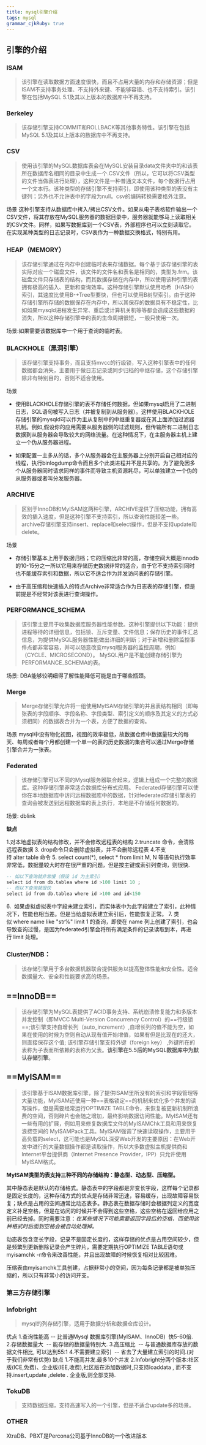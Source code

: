 ```yaml
---
title: mysql引擎介绍
tags: mysql
grammar_cjkRuby: true
---
```


## 引擎的介绍 

### ISAM
> 该引擎在读取数据方面速度很快，而且不占用大量的内存和存储资源；但是ISAM不支持事务处理、不支持外来键、不能够容错、也不支持索引。该引擎在包括MySQL 5.1及其以上版本的数据库中不再支持。

### Berkeley

> 该存储引擎支持COMMIT和ROLLBACK等其他事务特性。该引擎在包括MySQL 5.1及其以上版本的数据库中不再支持。

### CSV

> 使用该引擎的MySQL数据库表会在MySQL安装目录data文件夹中的和该表所在数据库名相同的目录中生成一个.CSV文件（所以，它可以将CSV类型的文件当做表进行处理），这种文件是一种普通文本文件，每个数据行占用一个文本行。该种类型的存储引擎不支持索引，即使用该种类型的表没有主键列；另外也不允许表中的字段为null。csv的编码转换需要格外注意。

场景
这种引擎支持从数据库中拷入/拷出CSV文件。如果从电子表格软件输出一个CSV文件，将其存放在MySQL服务器的数据目录中，服务器就能够马上读取相关的CSV文件。同样，如果写数据库到一个CSV表，外部程序也可以立刻读取它。在实现某种类型的日志记录时，CSV表作为一种数据交换格式，特别有用。

### HEAP（MEMORY）

> 该存储引擎通过在内存中创建临时表来存储数据。每个基于该存储引擎的表实际对应一个磁盘文件，该文件的文件名和表名是相同的，类型为.frm。该磁盘文件只存储表的结构，而其数据存储在内存中，所以使用该种引擎的表拥有极高的插入、更新和查询效率。这种存储引擎默认使用哈希（HASH）索引，其速度比使用B-+Tree型要快，但也可以使用B树型索引。由于这种存储引擎所存储的数据保存在内存中，所以其保存的数据具有不稳定性，比如如果mysqld进程发生异常、重启或计算机关机等等都会造成这些数据的消失，所以这种存储引擎中的表的生命周期很短，一般只使用一次。

场景:如果需要该数据库中一个用于查询的临时表。

### BLACKHOLE（黑洞引擎）

> 该存储引擎支持事务，而且支持mvcc的行级锁，写入这种引擎表中的任何数据都会消失，主要用于做日志记录或同步归档的中继存储，这个存储引擎除非有特别目的，否则不适合使用。

场景
- 使用BLACKHOLE存储引擎的表不存储任何数据，但如果mysql启用了二进制日志，SQL语句被写入日志（并被复制到从服务器）。这样使用BLACKHOLE存储引擎的mysqld可以作为主从复制中的中继重复器或在其上面添加过滤器机制。例如,假设你的应用需要从服务器侧的过滤规则，但传输所有二进制日志数据到从服务器会导致较大的网络流量。在这种情况下，在主服务器主机上建立一个伪从服务器进程。

- 如果配置一主多从的话，多个从服务器会在主服务器上分别开启自己相对应的线程，执行binlogdump命令而且多个此类进程并不是共享的。为了避免因多个从服务器同时请求同样的事件而导致主机资源耗尽，可以单独建立一个伪的从服务器或者叫分发服务器。

### ARCHIVE
> 区别于InnoDB和MyISAM这两种引擎，ARCHIVE提供了压缩功能，拥有高效的插入速度，但是这种引擎不支持索引，所以查询性能较差一些。 archive存储引擎支持insert、replace和select操作，但是不支持update和delete。

场景
- 存储引擎基本上用于数据归档；它的压缩比非常的高，存储空间大概是innodb的10-15分之一所以它用来存储历史数据非常的适合，由于它不支持索引同时也不能缓存索引和数据，所以它不适合作为并发访问表的存储引擎。

- 由于高压缩和快速插入的特点Archive非常适合作为日志表的存储引擎，但是前提是不经常对该表进行查询操作。

### PERFORMANCE_SCHEMA

> 该引擎主要用于收集数据库服务器性能参数。这种引擎提供以下功能：提供进程等待的详细信息，包括锁、互斥变量、文件信息；保存历史的事件汇总信息，为提供MySQL服务器性能做出详细的判断；对于新增和删除监控事件点都非常容易，并可以随意改变mysql服务器的监控周期，例如（CYCLE、MICROSECOND）。 MySQL用户是不能创建存储引擎为PERFORMANCE_SCHEMA的表。

场景: DBA能够较明细得了解性能降低可能是由于哪些瓶颈。

### Merge

> Merge存储引擎允许将一组使用MyISAM存储引擎的并且表结构相同（即每张表的字段顺序、字段名称、字段类型、索引定义的顺序及其定义的方式必须相同）的数据表合并为一个表，方便了数据的查询。

场景
mysql中没有物化视图，视图的效率极低，故数据仓库中数据量较大的每天、每周或者每个月都创建一个单一的表的历史数据的集合可以通过Merge存储引擎合并为一张表。

### Federated

> 该存储引擎可以不同的Mysql服务器联合起来，逻辑上组成一个完整的数据库。这种存储引擎非常适合数据库分布式应用。
Federated存储引擎可以使你在本地数据库中访问远程数据库中的数据，针对federated存储引擎表的查询会被发送到远程数据库的表上执行，本地是不存储任何数据的。

场景: dblink

**缺点**

1.对本地虚拟表的结构修改，并不会修改远程表的结构
2.truncate 命令，会清除远程表数据
3. drop命令只会删除虚拟表，并不会删除远程表
4.不支持 alter table 命令
5. select count(*), select * from limit M, N 等语句执行效率非常低，数据量较大时存在很严重的问题，但是按主键或索引列查询，则很快.
```sql
-- 如以下查询就非常慢（假设 id 为主索引）
select id from db.tablea where id >100 limit 10 ;
-- 而以下查询就很快
select id from db.tablea where id >100 and id<150
```
6.  如果虚拟虚拟表中字段未建立索引，而实体表中为此字段建立了索引，此种情况下，性能也相当差。但是当给虚拟表建立索引后，性能恢复正常。
7. 类似 where name like "str%" limit 1 的查询，即使在 name 列上创建了索引，也会导致查询过慢，是因为federated引擎会将所有满足条件的记录读取到本，再进行 limit 处理。

### Cluster/NDB：

> 该存储引擎用于多台数据机器联合提供服务以提高整体性能和安全性。适合数据量大、安全和性能要求高的场景。


## ==InnoDB==

>该存储引擎为MySQL表提供了ACID事务支持、系统崩溃修复能力和多版本并发控制（即MVCC Multi-Version Concurrency Control）的==行级锁==;该引擎支持自增长列（auto_increment）,自增长列的值不能为空，如果在使用的时候为空则自动从现有值开始增值，如果有但是比现在的还大，则直接保存这个值; 该引擎存储引擎支持外键（foreign key） ,外键所在的表称为子表而所依赖的表称为父表。**该引擎在5.5后的MySQL数据库中为默认存储引擎**。

## ==MyISAM==

>该引擎基于ISAM数据库引擎，除了提供ISAM里所没有的索引和字段管理等大量功能，MyISAM还使用一种==表格锁定==的机制来优化多个并发的读写操作，但是需要经常运行OPTIMIZE TABLE命令，来恢复被更新机制所浪费的空间，否则碎片也会随之增加，最终影响数据访问性能。MyISAM还有一些有用的扩展，例如用来修复数据库文件的MyISAMChk工具和用来恢复浪费空间的 MyISAMPack工具。MyISAM强调了快速读取操作，主要用于高负载的select，这可能也是MySQL深受Web开发的主要原因：在Web开发中进行的大量数据操作都是读取操作，所以大多数虚拟主机提供商和Internet平台提供商（Internet Presence Provider，IPP）只允许使用MyISAM格式。

**MyISAM类型的表支持三种不同的存储结构：静态型、动态型、压缩型。**

其中静态表是默认的存储格式。静态表中的字段都是非变长字段，这样每个记录都是固定长度的，这种存储方式的优点是存储非常迅速，容易缓存，出现故障容易恢复；缺点是占用的空间通常比动态表多。静态表在数据存储时会根据列定义的宽度定义补足空格，但是在访问的时候并不会得到这些空格，这些空格在返回给应用之前已经去掉。同时需要注意：*在某些情况下可能需要返回字段后的空格，而使用这种格式时后面到空格会被自动处理掉。*

动态表包含变长字段，记录不是固定长度的，这样存储的优点是占用空间较少，但是频繁到更新删除记录会产生碎片，需要定期执行OPTIMIZE TABLE语句或myisamchk -r命令来改善性能，并且出现故障的时候恢复相对比较困难。

压缩表由myisamchk工具创建，占据非常小的空间，因为每条记录都是被单独压缩的，所以只有非常小的访问开支。

### 第三方存储引擎

### Infobright
>mysql的列存储引擎，适用于数据分析和数据仓库设计。

优点
1.查询性能高 -- 比普通Mysql 数据库引擎(MyISAM、InnoDB)  快5-60倍.
2.存储数据量大  -- 能存储的数据量特别大.
3.高压缩比   -- 与普通数据库存放的数据文件相比, 可以达到55:1
4.不需要建立索引  -- 省去了大量建立索引的时间.(对于我们非常有优势)
缺点
1.不能高并发.最多10个并发
2.Infobright分两个版本:社区版(ICE,免费)、企业版(IEE,收费),社区版在添加数据时,只支持loaddata , 而不支持.insert,update ,delete . 企业版,则全部支持.

### TokuDB
> 支持数据压缩，支持高速写入的一个引擎，但是不适合update多的场景。

### OTHER
XtraDB、PBXT是Percona公司基于InnoDB的一个改进版本

